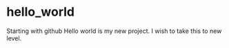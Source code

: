 # hello_world
Starting with github
Hello world is my new project.
I wish to take this to new level.
